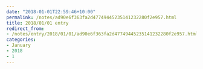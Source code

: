 ```yaml
---
date: "2018-01-01T22:59:46+10:00"
permalink: /notes/ad90e6f363fa2d47749445235141232280f2e957.html
title: 2018/01/01 entry
redirect_from:
- /notes/entry/2018/01/01/ad90e6f363fa2d47749445235141232280f2e957.html
categories:
- January
- 2018
- 1
---
```

